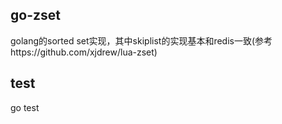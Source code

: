 ## go-zset
golang的sorted set实现，其中skiplist的实现基本和redis一致(参考https://github.com/xjdrew/lua-zset)

## test
go test